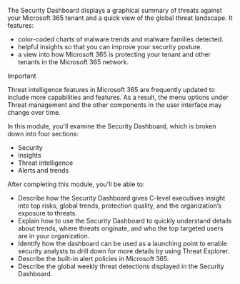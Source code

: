 The Security Dashboard displays a graphical summary of threats against your Microsoft 365 tenant and a quick view of the global threat landscape. It features:

 -  color-coded charts of malware trends and malware families detected.
 -  helpful insights so that you can improve your security posture.
 -  a view into how Microsoft 365 is protecting your tenant and other tenants in the Microsoft 365 network.

> [!IMPORTANT]
> Threat intelligence features in Microsoft 365 are frequently updated to include more capabilities and features. As a result, the menu options under Threat management and the other components in the user interface may change over time.

In this module, you'll examine the Security Dashboard, which is broken down into four sections:

 -  Security
 -  Insights
 -  Threat intelligence
 -  Alerts and trends

After completing this module, you'll be able to: 

 -  Describe how the Security Dashboard gives C-level executives insight into top risks, global trends, protection quality, and the organization’s exposure to threats.
 -  Explain how to use the Security Dashboard to quickly understand details about trends, where threats originate, and who the top targeted users are in your organization.
 -  Identify how the dashboard can be used as a launching point to enable security analysts to drill down for more details by using Threat Explorer.
 -  Describe the built-in alert policies in Microsoft 365.
 -  Describe the global weekly threat detections displayed in the Security Dashboard.
